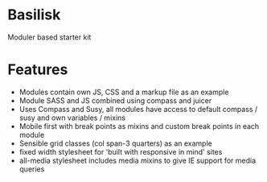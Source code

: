 Basilisk
========

Moduler based starter kit

Features
==========================================

* Modules contain own JS, CSS and a markup file as an example
* Module SASS and JS combined using compass and juicer
* Uses Compass and Susy, all modules have access to default compass / susy and own variables / mixins
* Mobile first with break points as mixins and custom break points in each module
* Sensible grid classes (col span-3 quarters) as an example
* fixed width stylesheet for 'built with responsive in mind' sites
* all-media stylesheet includes media mixins to give IE support for media queries
